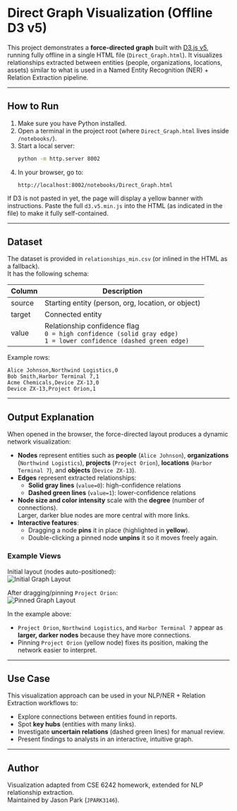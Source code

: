# Direct Graph Visualization (Offline D3 v5)

This project demonstrates a **force-directed graph** built with [D3.js v5](https://d3js.org/), running fully offline in a single HTML file (`Direct_Graph.html`). It visualizes relationships extracted between entities (people, organizations, locations, assets) similar to what is used in a Named Entity Recognition (NER) + Relation Extraction pipeline.

---

## How to Run

1. Make sure you have Python installed.
2. Open a terminal in the project root (where `Direct_Graph.html` lives inside `/notebooks/`).  
3. Start a local server:
   ```bash
   python -m http.server 8002
   ```
4. In your browser, go to:
   ```
   http://localhost:8002/notebooks/Direct_Graph.html
   ```

If D3 is not pasted in yet, the page will display a yellow banner with instructions. Paste the full `d3.v5.min.js` into the HTML (as indicated in the file) to make it fully self-contained.

---

## Dataset

The dataset is provided in `relationships_min.csv` (or inlined in the HTML as a fallback).  
It has the following schema:

| Column  | Description |
|---------|-------------|
| source  | Starting entity (person, org, location, or object) |
| target  | Connected entity |
| value   | Relationship confidence flag <br> `0 = high confidence (solid gray edge)` <br> `1 = lower confidence (dashed green edge)` |

Example rows:

```csv
Alice Johnson,Northwind Logistics,0
Bob Smith,Harbor Terminal 7,1
Acme Chemicals,Device ZX-13,0
Device ZX-13,Project Orion,1
```

---

## Output Explanation

When opened in the browser, the force-directed layout produces a dynamic network visualization:

- **Nodes** represent entities such as **people** (`Alice Johnson`), **organizations** (`Northwind Logistics`), **projects** (`Project Orion`), **locations** (`Harbor Terminal 7`), and **objects** (`Device ZX-13`).
- **Edges** represent extracted relationships:
  - **Solid gray lines** (`value=0`): high-confidence relations
  - **Dashed green lines** (`value=1`): lower-confidence relations
- **Node size and color intensity** scale with the **degree** (number of connections).  
  Larger, darker blue nodes are more central with more links.
- **Interactive features**:
  - Dragging a node **pins** it in place (highlighted in **yellow**).
  - Double-clicking a pinned node **unpins** it so it moves freely again.

### Example Views

Initial layout (nodes auto-positioned):  
![Initial Graph Layout](caaa417c-6fcf-48a1-8d1a-1cbda1ee2cf9.png)

After dragging/pinning `Project Orion`:  
![Pinned Graph Layout](61f8f094-03a9-4e45-ac01-b49d13130fee.png)

In the example above:
- `Project Orion`, `Northwind Logistics`, and `Harbor Terminal 7` appear as **larger, darker nodes** because they have more connections.
- Pinning `Project Orion` (yellow node) fixes its position, making the network easier to interpret.

---

## Use Case

This visualization approach can be used in your NLP/NER + Relation Extraction workflows to:
- Explore connections between entities found in reports.
- Spot **key hubs** (entities with many links).
- Investigate **uncertain relations** (dashed green lines) for manual review.
- Present findings to analysts in an interactive, intuitive graph.

---

## Author

Visualization adapted from CSE 6242 homework, extended for NLP relationship extraction.  
Maintained by Jason Park (`JPARK3146`).
